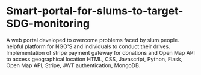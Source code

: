 # Smart-portal-for-slums-to-target-SDG-monitoring
A web portal developed to overcome problems faced by slum people. helpful platform for NGO'S and individuals to conduct their drives. Implementation of stripe payment gateway for donations and Open Map API to access geographical location HTML, CSS, Javascript, Python, Flask, Open Map API, Stripe, JWT authentication, MongoDB.
